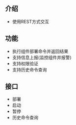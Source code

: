 ## 介绍
- 使用REST方式交互

## 功能
- 执行组件部署命令并返回结果
- 支持信息上报(监控组件并报警)
- 支持权限验证
- 支持历史命令查询

## 接口
- 部署
- 启动
- 暂停
- 历史命令查询


